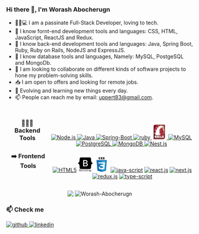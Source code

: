 ### Hi there 👋, I'm Worash Abocherugn

- 🧑🏻💻 I am a  passinate Full-Stack Developer, loving to tech.
- 👀 I know fornt-end development tools and languages: CSS, HTML, JavaScript, ReactJS and Redux.
- 👀 I know back-end development tools and languages: Java, Spring Boot, Ruby, Ruby on Rails,  NodeJS and ExpressJS.
- 👀 I know database tools and languages, Namely: MySQL, PostgeSQL and MongoDb.
- 💞️ I am looking to collaborate on different kinds of software projects to hone my problem-solving skills.
- 📥 I am open to offers and looking for remote jobs.
-  🤔 Evolving and learning new things every day.
- 📫 People can reach me by email: uppert83@gmail.com.

<p align="center">
<img align="center" src="https://media3.giphy.com/media/qgQUggAC3Pfv687qPC/giphy.gif" alt=''> 
 </p>
<div style= "display:flex; gap: 3px; flex-direction:row">
<h3 align= "center" style="margin:0 10px">👨🏽‍💻 Backend Tools  </h3>
<p align="center">
<a href="https://nodejs.org/en/docs" rel="nofollow" target="blank">  <img src="https://cdn.jsdelivr.net/gh/devicons/devicon/icons/nodejs/nodejs-original.svg" alt="Node.js" style="max-width:100%;" width="40" height="40"> </a>
<a href="https://www.java.com/en/" target="blank" rel="nofollow">
<img src="https://cdn.jsdelivr.net/gh/devicons/devicon/icons/java/java-original.svg" alt="Java" style="max-width:100%;" width="40" height="40"> </a>
<a href="https://spring.io/" target="blank" rel="nofollow">
  <img src="https://cdn.jsdelivr.net/gh/devicons/devicon/icons/spring/spring-plain-wordmark.svg"  alt="Spring-Boot" style="max-width:100%;" width="40" height="40"> </a>
<a href="https://www.ruby-lang.org/en/" target="blank" rel="nofollow"> <img src="https://cdn.jsdelivr.net/gh/devicons/devicon/icons/ruby/ruby-plain-wordmark.svg"  alt="ruby" style="max-width:100%;" width="40" height="40"> </a>
<a href="https://rubyonrails.org" target="blank" rel="nofollow"> <img src="https://raw.githubusercontent.com/devicons/devicon/master/icons/rails/rails-original-wordmark.svg" alt="rails" style="max-width:100%;" width="40" height="40"> </a>
<a href="https://www.mysql.com/" target="blank" rel="nofollow"> <img src="https://cdn.jsdelivr.net/gh/devicons/devicon/icons/mysql/mysql-original-wordmark.svg"  alt="MySQL" style="max-width:100%;" width="40" height="40"> </a>
<a href="https://www.postgresql.org/" target="blank" rel="nofollow"> <img src="https://cdn.jsdelivr.net/gh/devicons/devicon/icons/postgresql/postgresql-original.svg"  alt="PostgreSQL" style="max-width:100%;" width="40" height="40"> </a>
<a href="https://www.mongodb.com/" target="blank" rel="nofollow"> <img src="https://cdn.jsdelivr.net/gh/devicons/devicon/icons/mongodb/mongodb-original.svg"   alt="MongoDB" style="max-width:100%;" width="40" height="40"> </a>
<a href="https://nestjs.com/" target="blank" rel="nofollow"> <img src="https://cdn.jsdelivr.net/gh/devicons/devicon/icons/nestjs/nestjs-plain-wordmark.svg"   alt="Nest.js" style="max-width:100%;" width="40" height="40"> </a>
</p>
</div>
<div style= "display:flex; gap: 3px; flex-direction:row">
<h3 align= "center" style="margin:0 10px">➡️ Frontend Tools  </h3>
<p align="center">
<a href="https://developer.mozilla.org/en-US/docs/Glossary/HTML5" target="blank" rel="nofollow"> <img src="https://cdn.jsdelivr.net/gh/devicons/devicon/icons/html5/html5-original-wordmark.svg" alt="HTML5" style="max-width:40%;" width="40" height="40"></a>
<a href="https://getbootstrap.com" target="blank" rel="nofollow"> <img src="https://raw.githubusercontent.com/devicons/devicon/master/icons/bootstrap/bootstrap-plain-wordmark.svg" alt="bootstrap" style="max-width:40%;" width="40" height="40"></a>
<a href="https://www.w3schools.com/css/" target="blank" rel="nofollow"> <img src="https://raw.githubusercontent.com/devicons/devicon/master/icons/css3/css3-original-wordmark.svg" alt="css3" style="max-width:100%;" width="40" height="40"></a>
<a href="https://developer.mozilla.org/en-US/docs/Web/JavaScript" target="blank" rel="nofollow"> <img src="https://cdn.jsdelivr.net/gh/devicons/devicon/icons/javascript/javascript-plain.svg"  alt="java-script" style="max-width:100%;" width="40" height="40"></a>
<a href="https://react.dev/" target="blank" rel="nofollow"> <img src="https://cdn.jsdelivr.net/gh/devicons/devicon/icons/react/react-original-wordmark.svg" alt="react.js" style="max-width:100%;" width="40" height="40"></a>
<a href="https://nextjs.org/" target="blank" rel="nofollow"> <img src="https://cdn.jsdelivr.net/gh/devicons/devicon/icons/nextjs/nextjs-original.svg"  alt="next.js" style="max-width:100%;" width="40" height="40"></a>
<a href="https://redux.js.org/" target="blank" rel="nofollow"> <img src="https://cdn.jsdelivr.net/gh/devicons/devicon/icons/redux/redux-original.svg"  alt="redux.js" style="max-width:100%;" width="40" height="40"></a>
<a href="https://www.typescriptlang.org/docs/" rel="nofollow" target="blank"> <img src="https://dsebastien.gallerycdn.vsassets.io/extensions/dsebastien/vscode-js-ts-pack/1.4.0/1577875928556/Microsoft.VisualStudio.Services.Icons.Default" alt="type-script" style="max-width:100%;" width="40" height="40"> </a>
</p>
</div>

<p align="center">
 <img align='center' height="180em" src="https://github-readme-stats.vercel.app/api?username=worashf&show_icons=true&theme=radical&include_all_commits=true&count_private=true"/>
  <img align='center' height="180em" src="https://github-readme-stats.vercel.app/api/top-langs/?username=worashf&show_icons=true&theme=dark&layout=compact" alt="Worash-Abocherugn" />
</p>

### 📫 Check me

<p align="left"><a href="https://github.com/worashf" target="_blank"><img src="https://cdn-icons-png.flaticon.com/512/25/25231.png?w=360" alt="github" width="40" height="40"/> </a> <a href="https://www.linkedin.com/in/worash-abocherugn" target="_blank"><img src="https://brandlogos.net/wp-content/uploads/2016/06/linkedin-logo.png" alt="linkedin" width="40" height="40"/> </a> </p>
